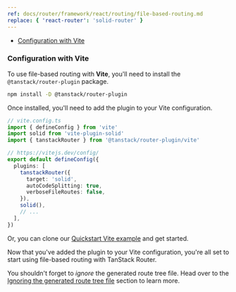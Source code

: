 ```yaml
---
ref: docs/router/framework/react/routing/file-based-routing.md
replace: { 'react-router': 'solid-router' }
---
```


[//]: # 'SupportedBundlersList'

- [Configuration with Vite](#configuration-with-vite)

[//]: # 'SupportedBundlersList'
[//]: # 'ConfigurationBundlerVite'

### Configuration with Vite

To use file-based routing with **Vite**, you'll need to install the `@tanstack/router-plugin` package.

```sh
npm install -D @tanstack/router-plugin
```

Once installed, you'll need to add the plugin to your Vite configuration.

```ts
// vite.config.ts
import { defineConfig } from 'vite'
import solid from 'vite-plugin-solid'
import { tanstackRouter } from '@tanstack/router-plugin/vite'

// https://vitejs.dev/config/
export default defineConfig({
  plugins: [
    tanstackRouter({
      target: 'solid',
      autoCodeSplitting: true,
      verboseFileRoutes: false,
    }),
    solid(),
    // ...
  ],
})
```

Or, you can clone our [Quickstart Vite example](https://github.com/TanStack/router/tree/main/examples/react/quickstart-file-based) and get started.

Now that you've added the plugin to your Vite configuration, you're all set to start using file-based routing with TanStack Router.

You shouldn't forget to _ignore_ the generated route tree file. Head over to the [Ignoring the generated route tree file](#ignoring-the-generated-route-tree-file) section to learn more.

[//]: # 'ConfigurationBundlerVite'
[//]: # 'ConfigurationBundlerRspack'
[//]: # 'ConfigurationBundlerRspack'
[//]: # 'ConfigurationBundlerWebpack'
[//]: # 'ConfigurationBundlerWebpack'
[//]: # 'ConfigurationBundlerEsbuild'
[//]: # 'ConfigurationBundlerEsbuild'
